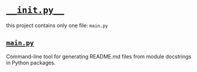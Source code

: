 # [`__init.py__`](__init__.py)

this project contains only one file: `main.py`

## [`main.py`](main.py)

Command-line tool for generating README.md files from module docstrings in
Python packages.

